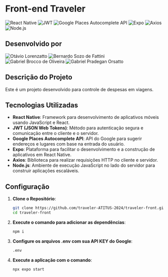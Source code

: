 # Front-end Traveler

![React Native](https://img.shields.io/badge/React%20Native-61DAFB?style=for-the-badge&logo=react&logoColor=black)
![JWT](https://img.shields.io/badge/JWT-000000?style=for-the-badge&logo=jsonwebtokens&logoColor=white)
![Google Places Autocomplete API](https://img.shields.io/badge/Google%20Places%20Autocomplete-4285F4?style=for-the-badge&logo=google&logoColor=white)
![Expo](https://img.shields.io/badge/Expo-000020?style=for-the-badge&logo=expo&logoColor=white)
![Axios](https://img.shields.io/badge/Axios-5A29E4?style=for-the-badge&logo=axios&logoColor=white)
![Node.js](https://img.shields.io/badge/Node.js-339933?style=for-the-badge&logo=nodedotjs&logoColor=white)

## Desenvolvido por

![Otávio Lorenzatto](https://img.shields.io/badge/Otávio%20Lorenzatto-000000?style=for-the-badge)
![Bernardo Sozo de Fattini](https://img.shields.io/badge/Bernardo%20Sozo%20de%20Fattini-000000?style=for-the-badge)
![Gabriel Brocco de Oliveira](https://img.shields.io/badge/Gabriel%20Brocco%20de%20Oliveira-000000?style=for-the-badge)
![Gabriel Pradegan Orsatto](https://img.shields.io/badge/Gabriel%20Pradegan%20Orsatto-000000?style=for-the-badge)

## Descrição do Projeto

Este é um projeto desenvolvido para controle de despesas em viagens.

## Tecnologias Utilizadas

- **React Native**: Framework para desenvolvimento de aplicativos móveis usando JavaScript e React.
- **JWT (JSON Web Tokens)**: Método para autenticação segura e comunicação entre o cliente e o servidor.
- **Google Places Autocomplete API**: API do Google para sugerir endereços e lugares com base na entrada do usuário.
- **Expo**: Plataforma para facilitar o desenvolvimento e a construção de aplicativos em React Native.
- **Axios**: Biblioteca para realizar requisições HTTP no cliente e servidor.
- **Node.js**: Ambiente de execução JavaScript no lado do servidor para construir aplicações escaláveis.


## Configuração

1. **Clone o Repositório**:
   ```bash
   git clone https://github.com/traveler-ATITUS-2024/traveler-front.git
   cd traveler-front

2. **Execute o comando para adicionar as dependências**:
   ```bash
   npm i
   
3. **Configure os arquivos .env com sua API KEY do Google**:
   ```bash
   .env

4. **Execute a aplicação com o comando**:
   ```bash
   npx expo start
